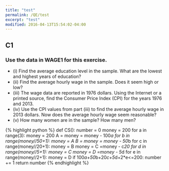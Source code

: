 ```yaml
---
title: "test"
permalink: /QE/test
excerpt: "test"
modified: 2016-04-13T15:54:02-04:00
---
```


## C1

### Use the data in WAGE1 for this exercise.

* (i) Find the average education level in the sample. What are the lowest and highest years of education?
* (ii) Find the average hourly wage in the sample. Does it seem high or low?
* (iii) The wage data are reported in 1976 dollars. Using the Internet or a printed source, find the Consumer Price Index (CPI) for the years 1976 and 2013.
* (iv) Use the CPI values from part (iii) to find the average hourly wage in 2013 dollars. Now does the average hourly wage seem reasonable?
* (v) How many women are in the sample? How many men?

{% highlight python %}
def CS():
    number = 0
    money = 200
    for a in range(3):
        money = 200
        A = money = money - 100*a
        for b in range(money//50+1):
            money = A
            B = money = money - 50*b
            for c in range(money//20+1):
                money = B
                money  = C =money - c*20
                for d in range(money//5+1):
                    money = C
                    money = D =money - 5*d
                    for e in range(money//2+1):
                        money = D
                        if 100*a+50*b+20*c+5*d+2*e<=200:
                            number += 1
    return number
    {% endhighlight %}
